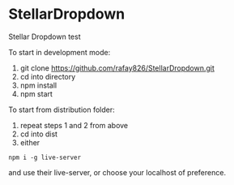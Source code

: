 # StellarDropdown
Stellar Dropdown test

To start in development mode:

1. git clone https://github.com/rafay826/StellarDropdown.git
2. cd into directory
3. npm install
3. npm start

To start from distribution folder:

1. repeat steps 1 and 2 from above
2. cd into dist
3. either 
```
npm i -g live-server
```
and use their live-server, or choose your localhost of preference.
